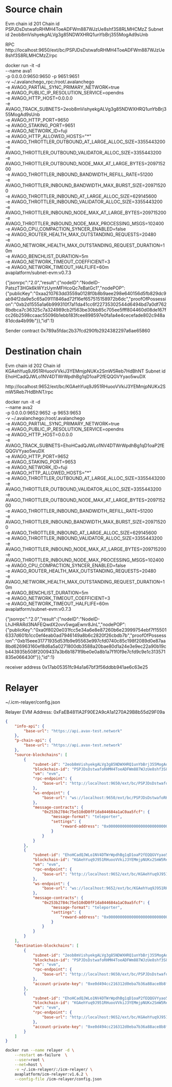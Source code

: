 # Source chain
Evm chain id 201 
Chain id PSPJDsDstwafoRHMH4ToeADFWm887WJzUe8shf3S8RLMHCMzZ 
Subnet id 2eob8mVishyekgALVg3g85NDWXHRQ1unYbBrj355MogAd9sUnb

RPC http://localhost:9650/ext/bc/PSPJDsDstwafoRHMH4ToeADFWm887WJzUe8shf3S8RLMHCMzZ/rpc

docker run -it -d \
    --name ava1 \
    -p 0.0.0.0:9650:9650 -p 9651:9651 \
    -v ~/.avalanchego_rpc:/root/.avalanchego \
    -e AVAGO_PARTIAL_SYNC_PRIMARY_NETWORK=true \
    -e AVAGO_PUBLIC_IP_RESOLUTION_SERVICE=opendns \
    -e AVAGO_HTTP_HOST=0.0.0.0 \
    -e AVAGO_TRACK_SUBNETS=2eob8mVishyekgALVg3g85NDWXHRQ1unYbBrj355MogAd9sUnb \
    -e AVAGO_HTTP_PORT=9650 \
    -e AVAGO_STAKING_PORT=9651 \
    -e AVAGO_NETWORK_ID=fuji \
    -e AVAGO_HTTP_ALLOWED_HOSTS="*" \
    -e AVAGO_THROTTLER_OUTBOUND_AT_LARGE_ALLOC_SIZE=3355443200 \
    -e AVAGO_THROTTLER_OUTBOUND_VALIDATOR_ALLOC_SIZE=3355443200 \
    -e AVAGO_THROTTLER_OUTBOUND_NODE_MAX_AT_LARGE_BYTES=209715200 \
    -e AVAGO_THROTTLER_INBOUND_BANDWIDTH_REFILL_RATE=51200 \
    -e AVAGO_THROTTLER_INBOUND_BANDWIDTH_MAX_BURST_SIZE=209715200 \
    -e AVAGO_THROTTLER_INBOUND_AT_LARGE_ALLOC_SIZE=629145600 \
    -e AVAGO_THROTTLER_INBOUND_VALIDATOR_ALLOC_SIZE=3355443200 \
    -e AVAGO_THROTTLER_INBOUND_NODE_MAX_AT_LARGE_BYTES=209715200 \
    -e AVAGO_THROTTLER_INBOUND_NODE_MAX_PROCESSING_MSGS=102400 \
    -e AVAGO_CPU_COMPACTION_SYNCER_ENABLED=false \
    -e AVAGO_ROUTER_HEALTH_MAX_OUTSTANDING_REQUESTS=20480 \
    -e AVAGO_NETWORK_HEALTH_MAX_OUTSTANDING_REQUEST_DURATION=10m \
    -e AVAGO_BENCHLIST_DURATION=5m \
    -e AVAGO_NETWORK_TIMEOUT_COEFFICIENT=3 \
    -e AVAGO_NETWORK_TIMEOUT_HALFLIFE=60m \
    avaplatform/subnet-evm:v0.7.3

{"jsonrpc":"2.0","result":{"nodeID":"NodeID-PatszT3HGk6kWYzUymMFHcoQc7eBatGc1","nodePOP":{"publicKey":"0xaa210763dd3559a0128f0b8b9aee298e640156d5fb829dc9ab94f2da9e5c65a09111846ad72f16ef657515158972b6dc","proofOfPossession":"0xb2d1555a1a6b999310f7a11da41cc6f22735302544d6494bd7a0df7628bdbca7c36325c7a324989cb2f563be30bb85c705ee5fff804460d08de167fcc26b2598ccaac55096b1ebb183fcee898597e0fa1a4e4cecefade802c948a81dcda4b99b"}},"id":1}

Sender contract 0x789a5fdac2b37fcd290fb2924382297a6ae65860

# Destination chain
Evm chain id 202 
Chain id KGAehYuq9J951RHuooVVkiJ3YEMmjpNUKx2SmW5Reb7HdBhNT 
Subnet id EhoHCadQJWLo1NV4DTWrWpdhBg1qD1oaP2fEQQGVYyao5wuDX

http://localhost:9652/ext/bc/KGAehYuq9J951RHuooVVkiJ3YEMmjpNUKx2SmW5Reb7HdBhNT/rpc

docker run -it -d \
    --name ava2 \
    -p 0.0.0.0:9652:9652 -p 9653:9653 \
    -v ~/.avalanchego:/root/.avalanchego \
    -e AVAGO_PARTIAL_SYNC_PRIMARY_NETWORK=true \
    -e AVAGO_PUBLIC_IP_RESOLUTION_SERVICE=opendns \
    -e AVAGO_HTTP_HOST=0.0.0.0 \
    -e AVAGO_TRACK_SUBNETS=EhoHCadQJWLo1NV4DTWrWpdhBg1qD1oaP2fEQQGVYyao5wuDX \
    -e AVAGO_HTTP_PORT=9652 \
    -e AVAGO_STAKING_PORT=9653 \
    -e AVAGO_NETWORK_ID=fuji \
    -e AVAGO_HTTP_ALLOWED_HOSTS="*" \
    -e AVAGO_THROTTLER_OUTBOUND_AT_LARGE_ALLOC_SIZE=3355443200 \
    -e AVAGO_THROTTLER_OUTBOUND_VALIDATOR_ALLOC_SIZE=3355443200 \
    -e AVAGO_THROTTLER_OUTBOUND_NODE_MAX_AT_LARGE_BYTES=209715200 \
    -e AVAGO_THROTTLER_INBOUND_BANDWIDTH_REFILL_RATE=51200 \
    -e AVAGO_THROTTLER_INBOUND_BANDWIDTH_MAX_BURST_SIZE=209715200 \
    -e AVAGO_THROTTLER_INBOUND_AT_LARGE_ALLOC_SIZE=629145600 \
    -e AVAGO_THROTTLER_INBOUND_VALIDATOR_ALLOC_SIZE=3355443200 \
    -e AVAGO_THROTTLER_INBOUND_NODE_MAX_AT_LARGE_BYTES=209715200 \
    -e AVAGO_THROTTLER_INBOUND_NODE_MAX_PROCESSING_MSGS=102400 \
    -e AVAGO_CPU_COMPACTION_SYNCER_ENABLED=false \
    -e AVAGO_ROUTER_HEALTH_MAX_OUTSTANDING_REQUESTS=20480 \
    -e AVAGO_NETWORK_HEALTH_MAX_OUTSTANDING_REQUEST_DURATION=10m \
    -e AVAGO_BENCHLIST_DURATION=5m \
    -e AVAGO_NETWORK_TIMEOUT_COEFFICIENT=3 \
    -e AVAGO_NETWORK_TIMEOUT_HALFLIFE=60m \
    avaplatform/subnet-evm:v0.7.3

{"jsonrpc":"2.0","result":{"nodeID":"NodeID-LhJHRARd3NAFEQwdX2ovv5wgaEwnr8JnL","nodePOP":{"publicKey":"0xa0f8020e031fcc5e34a6e8e87260b6e23999754ebf7f155016337d601b1cc0ef4eab0ad7946149a8b6c2820f26cbdb7b","proofOfPossession":"0xb15eee31771935d53fb9e95563e997cfd0740c85c198f2089d0e87aa8bd626963160ef8d6a5a0271800db3588a20bae80d1a24e3e9ec22a90b19cb443935b508f2009437a3b6b1871f9be0e0a8b1a7f1f0f9e7cfd9c9e1c313571835e066430f"}},"id":1}

receiver address 0x17ab05351fc94a1a67bf3f56ddbb941ae6c63e25

# Relayer
~/.icm-relayer/config.json

Relayer EVM Address: 0xFaEB4811A2F90E2A9cA1a1270A29B8b55d29F09a

```json
{
    "info-api": {
        "base-url": "https://api.avax-test.network"
    },
    "p-chain-api": {
        "base-url": "https://api.avax-test.network"
    },
    "source-blockchains": [
        {
            "subnet-id": "2eob8mVishyekgALVg3g85NDWXHRQ1unYbBrj355MogAd9sUnb",
            "blockchain-id": "PSPJDsDstwafoRHMH4ToeADFWm887WJzUe8shf3S8RLMHCMzZ",
            "vm": "evm",
            "rpc-endpoint": {
                "base-url": "http://localhost:9650/ext/bc/PSPJDsDstwafoRHMH4ToeADFWm887WJzUe8shf3S8RLMHCMzZ/rpc"
            },
            "ws-endpoint": {
                "base-url": "ws://localhost:9650/ext/bc/PSPJDsDstwafoRHMH4ToeADFWm887WJzUe8shf3S8RLMHCMzZ/ws"
            },
            "message-contracts": {
                "0x253b2784c75e510dD0fF1da844684a1aC0aa5fcf": {
                    "message-format": "teleporter",
                    "settings": {
                        "reward-address": "0x0000000000000000000000000000000000000000"
                    }
                }
            }
        },
        {
            "subnet-id": "EhoHCadQJWLo1NV4DTWrWpdhBg1qD1oaP2fEQQGVYyao5wuDX",
            "blockchain-id": "KGAehYuq9J951RHuooVVkiJ3YEMmjpNUKx2SmW5Reb7HdBhNT",
            "vm": "evm",
            "rpc-endpoint": {
                "base-url": "http://localhost:9652/ext/bc/KGAehYuq9J951RHuooVVkiJ3YEMmjpNUKx2SmW5Reb7HdBhNT/rpc"
            },
            "ws-endpoint": {
                "base-url": "ws://localhost:9652/ext/bc/KGAehYuq9J951RHuooVVkiJ3YEMmjpNUKx2SmW5Reb7HdBhNT/ws"
            },
            "message-contracts": {
                "0x253b2784c75e510dD0fF1da844684a1aC0aa5fcf": {
                    "message-format": "teleporter",
                    "settings": {
                        "reward-address": "0x0000000000000000000000000000000000000000"
                    }
                }
            }
        }
    ],
    "destination-blockchains": [
        {
            "subnet-id": "2eob8mVishyekgALVg3g85NDWXHRQ1unYbBrj355MogAd9sUnb",
            "blockchain-id": "PSPJDsDstwafoRHMH4ToeADFWm887WJzUe8shf3S8RLMHCMzZ",
            "vm": "evm",
            "rpc-endpoint": {
                "base-url": "http://localhost:9650/ext/bc/PSPJDsDstwafoRHMH4ToeADFWm887WJzUe8shf3S8RLMHCMzZ/rpc"
            },
            "account-private-key": "0xe0d494cc216312d0eba7b36a88ace8b8f29404d432b71e45d5a9a1a9793a6e79"
        },
        {
            "subnet-id": "EhoHCadQJWLo1NV4DTWrWpdhBg1qD1oaP2fEQQGVYyao5wuDX",
            "blockchain-id": "KGAehYuq9J951RHuooVVkiJ3YEMmjpNUKx2SmW5Reb7HdBhNT",
            "vm": "evm",
            "rpc-endpoint": {
                "base-url": "http://localhost:9652/ext/bc/KGAehYuq9J951RHuooVVkiJ3YEMmjpNUKx2SmW5Reb7HdBhNT/rpc"
            },
            "account-private-key": "0xe0d494cc216312d0eba7b36a88ace8b8f29404d432b71e45d5a9a1a9793a6e79"
        }
    ]
}
```

```bash
docker run --name relayer -d \
    --restart on-failure  \
    --user=root \
    --net=host \
    -v ~/.icm-relayer/:/icm-relayer/ \
    avaplatform/icm-relayer:v1.6.2 \
    --config-file /icm-relayer/config.json
```
